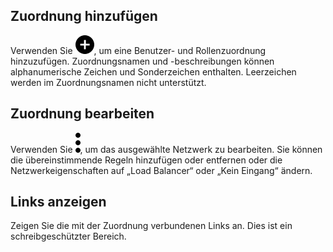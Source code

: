 Zuordnung hinzufügen
--------------------

Verwenden Sie ![""](Images/ebt1659745488877.svg), um eine Benutzer- und Rollenzuordnung hinzuzufügen. Zuordnungsnamen und -beschreibungen können alphanumerische Zeichen und Sonderzeichen enthalten. Leerzeichen werden im Zuordnungsnamen nicht unterstützt.

Zuordnung bearbeiten
--------------------

Verwenden Sie ![""](Images/zsz1597101912145.svg), um das ausgewählte Netzwerk zu bearbeiten. Sie können die übereinstimmende Regeln hinzufügen oder entfernen oder die Netzwerkeigenschaften auf „Load Balancer“ oder „Kein Eingang“ ändern.

Links anzeigen
--------------

Zeigen Sie die mit der Zuordnung verbundenen Links an. Dies ist ein schreibgeschützter Bereich.
